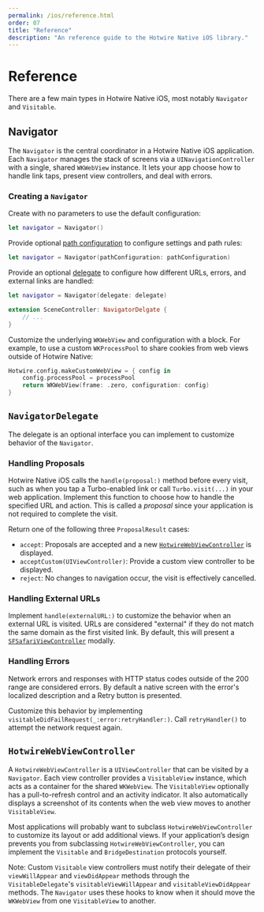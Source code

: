 ```yaml
---
permalink: /ios/reference.html
order: 07
title: "Reference"
description: "An reference guide to the Hotwire Native iOS library."
---
```


# Reference

There are a few main types in Hotwire Native iOS, most notably `Navigator` and `Visitable`.

## Navigator

The `Navigator` is the central coordinator in a Hotwire Native iOS application. Each `Navigator` manages the stack of screens via a `UINavigationController` with a single, shared `WKWebView` instance. It lets your app choose how to handle link taps, present view controllers, and deal with errors.

### Creating a `Navigator`

Create with no parameters to use the default configuration:

```swift
let navigator = Navigator()
```

Provide optional [path configuration](path-configuration) to configure settings and path rules:

```swift
let navigator = Navigator(pathConfiguration: pathConfiguration)
```

Provide an optional [delegate](#navigatordelegate) to configure how different URLs, errors, and external links are handled:

```swift
let navigator = Navigator(delegate: delegate)

extension SceneController: NavigatorDelgate {
    // ...
}
```

Customize the underlying `WKWebView` and configuration with a block. For example, to use a custom `WKProcessPool` to share cookies from web views outside of Hotwire Native:

```swift
Hotwire.config.makeCustomWebView = { config in
    config.processPool = processPool
    return WKWebView(frame: .zero, configuration: config)
}
```

## `NavigatorDelegate`

The delegate is an optional interface you can implement to customize behavior of the `Navigator`.

### Handling Proposals

Hotwire Native iOS calls the `handle(proposal:)` method before every visit, such as when you tap a Turbo-enabled link or call `Turbo.visit(...)` in your web application. Implement this function to choose how to handle the specified URL and action. This is called a *proposal* since your application is not required to complete the visit.

Return one of the following three `ProposalResult` cases:
* `accept`: Proposals are accepted and a new [`HotwireWebViewController`](#hotwirewebviewcontroller) is displayed.
* `acceptCustom(UIViewController)`: Provide a custom view controller to be displayed.
* `reject`: No changes to navigation occur, the visit is effectively cancelled.

### Handling External URLs

Implement `handle(externalURL:)` to customize the behavior when an external URL is visited. URLs are considered "external" if they do not match the same domain as the first visited link. By default, this will present a [`SFSafariViewController`](https://developer.apple.com/documentation/safariservices/sfsafariviewcontroller) modally.

### Handling Errors

Network errors and responses with HTTP status codes outside of the 200 range are considered errors. By default a native screen with the error's localized description and a Retry button is presented.

Customize this behavior by implementing `visitableDidFailRequest(_:error:retryHandler:)`. Call `retryHandler()` to attempt the network request again.

## `HotwireWebViewController`

A `HotwireWebViewController` is a `UIViewController` that can be visited by a `Navigator`. Each view controller provides a `VisitableView` instance, which acts as a container for the shared `WKWebView`. The `VisitableView` optionally has a pull-to-refresh control and an activity indicator. It also automatically displays a screenshot of its contents when the web view moves to another `VisitableView`.

Most applications will probably want to subclass `HotwireWebViewController` to customize its layout or add additional views. If your application’s design prevents you from subclassing `HotwireWebViewController`, you can implement the `Visitable` and `BridgeDestination` protocols yourself.

Note: Custom `Visitable` view controllers must notify their delegate of their `viewWillAppear` and `viewDidAppear` methods through the `VisitableDelegate`'s `visitableViewWillAppear` and `visitableViewDidAppear` methods. The `Navigator` uses these hooks to know when it should move the `WKWebView` from one `VisitableView` to another.
